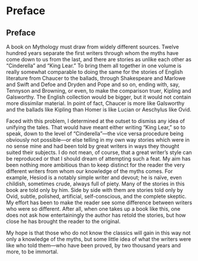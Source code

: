 # Preface

## Preface


A book on Mythology must draw from widely different sources. Twelve hundred
years separate the first writers through whom the myths have come down to us
from the last, and there are stories as unlike each other as “Cinderella” and
“King Lear.” To bring them all together in one volume is really somewhat
comparable to doing the same for the stories of English literature from Chaucer
to the ballads, through Shakespeare and Marlowe and Swift and Defoe and Dryden
and Pope and so on, ending with, say, Tennyson and Browning, or even, to make
the comparison truer, Kipling and Galsworthy. The English collection would be
bigger, but it would not contain more dissimilar material. In point of fact,
Chaucer is more like Galsworthy and the ballads like Kipling than Homer is like
Lucian or Aeschylus like Ovid.

Faced with this problem, I determined at the outset to dismiss any idea of
unifying the tales. That would have meant either writing “King Lear,” so to
speak, down to the level of “Cinderella”—the vice versa procedure being
obviously not possible—or else telling in my own way stories which were in no
sense mine and had been told by great writers in ways they thought suited their
subjects. I do not mean, of course, that a great writer’s style can be
reproduced or that I should dream of attempting such a feat. My aim has been
nothing more ambitious than to keep distinct for the reader the very different
writers from whom our knowledge of the myths comes. For example, Hesiod is a
notably simple writer and devout; he is naïve, even childish, sometimes crude,
always full of piety. Many of the stories in this book are told only by him.
Side by side with them are stories told only by Ovid, subtle, polished,
artificial, self-conscious, and the complete skeptic. My effort has been to
make the reader see some difference between writers who were so different.
After all, when one takes up a book like this, one does not ask how
entertainingly the author has retold the stories, but how close he has brought
the reader to the original.

My hope is that those who do not know the classics will gain in this way not
only a knowledge of the myths, but some little idea of what the writers were
like who told them—who have been proved, by two thousand years and more, to be
immortal.





